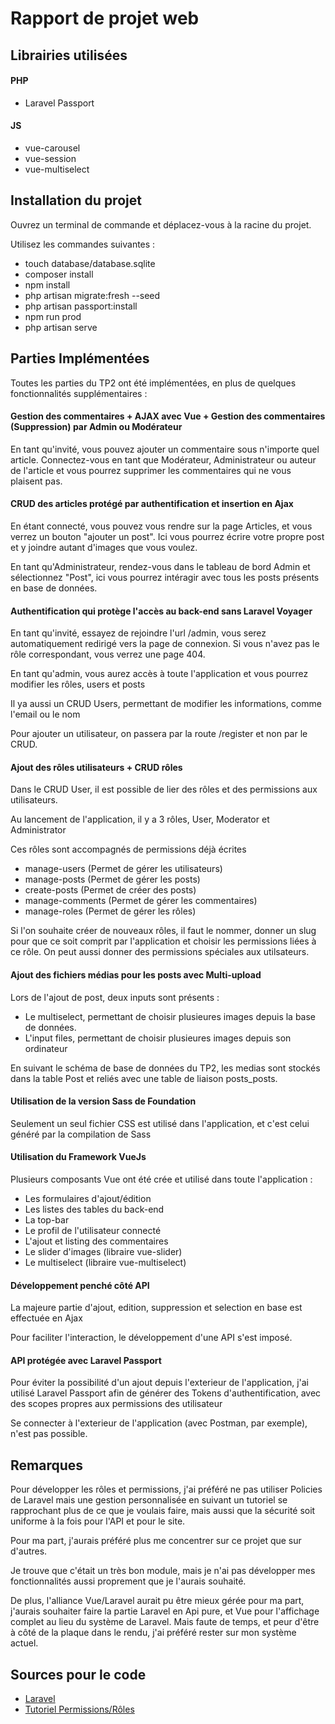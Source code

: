 <h1>Rapport de projet web</h1>
<h2>Librairies utilisées</h2>
<h4>PHP</h4>
<ul>
<li>Laravel Passport</li>
</ul>
<h4>JS</h4>
<ul>
<li>vue-carousel</li>
<li>vue-session</li>
<li>vue-multiselect</li>
</ul>
<h2>Installation du projet</h2>
<p>Ouvrez un terminal de commande et déplacez-vous à la racine du projet.</p>
<p>Utilisez les commandes suivantes :</p>
<ul>
    <li>touch database/database.sqlite</li>
    <li>composer install</li>
    <li>npm install</li>
    <li>php artisan migrate:fresh --seed</li>
    <li>php artisan passport:install</li>
    <li>npm run prod</li>
    <li>php artisan serve</li>
</ul>

<h2>Parties Implémentées</h2>
<p>Toutes les parties du TP2 ont été implémentées,
en plus de quelques fonctionnalités supplémentaires :</p>

<h4>Gestion des commentaires + AJAX avec Vue + Gestion des commentaires (Suppression) par Admin ou Modérateur</h4>
<p>En tant qu'invité, vous pouvez ajouter un commentaire sous n'importe quel article. Connectez-vous 
en tant que Modérateur, Administrateur ou auteur de l'article et vous pourrez supprimer les commentaires qui 
ne vous plaisent pas.</p>

<h4>CRUD des articles protégé par authentification et insertion en Ajax</h4>
<p>En étant connecté, vous pouvez vous rendre sur la page Articles, et vous verrez un bouton "ajouter un post". 
Ici vous pourrez écrire votre propre post et y joindre autant d'images que vous voulez.</p>
<p>En tant qu'Administrateur, rendez-vous dans le tableau de bord Admin et sélectionnez "Post", ici vous pourrez 
intéragir avec tous les posts présents en base de données.</p>

<h4>Authentification qui protège l'accès au back-end sans Laravel Voyager</h4>
<p>En tant qu'invité, essayez de rejoindre l'url /admin, vous serez automatiquement redirigé vers la page de connexion. 
Si vous n'avez pas le rôle correspondant, vous verrez une page 404.</p>
<p>En tant qu'admin, vous aurez accès à toute l'application et vous pourrez modifier les rôles, users et posts</p>
<p>Il ya aussi un CRUD Users, permettant de modifier les informations, comme l'email ou le nom</p>
<p>Pour ajouter un utilisateur, on passera par la route /register et non par le CRUD.</p>

<h4>Ajout des rôles utilisateurs + CRUD rôles</h4>
<p>Dans le CRUD User, il est possible de lier des rôles et des permissions aux utilisateurs.</p>
<p>Au lancement de l'application, il y a 3 rôles, User, Moderator et Administrator</p>
<p>Ces rôles sont accompagnés de permissions déjà écrites</p>
<ul>
    <li>
        manage-users (Permet de gérer les utilisateurs)
    </li>
    <li>
        manage-posts (Permet de gérer les posts)
    </li>
    <li>
        create-posts (Permet de créer des posts)
    </li>
    <li>
        manage-comments (Permet de gérer les commentaires)
    </li>
    <li>
        manage-roles (Permet de gérer les rôles)
    </li>
</ul>
<p>Si l'on souhaite créer de nouveaux rôles, il faut le nommer, donner un slug pour que ce soit comprit 
par l'application et choisir les permissions liées à ce rôle. On peut aussi donner des permissions spéciales aux
 utilsateurs.</p>

<h4>Ajout des fichiers médias pour les posts avec Multi-upload</h4>
<p>Lors de l'ajout de post, deux inputs sont présents : </p>
<ul>
    <li>Le multiselect, permettant de choisir plusieures images depuis la base de données.</li>
    <li>L'input files, permettant de choisir plusieures images depuis son ordinateur</li>
</ul>
<p>En suivant le schéma de base de données du TP2, les medias sont stockés dans la table Post
et reliés avec une table de liaison posts_posts.</p>

<h4>Utilisation de la version Sass de Foundation</h4>
<p>Seulement un seul fichier CSS est utilisé dans l'application, et c'est celui généré par la compilation de Sass</p>

<h4>Utilisation du Framework VueJs</h4>
<p>Plusieurs composants Vue ont été crée et utilisé dans toute l'application :</p>
<ul>
    <li>Les formulaires d'ajout/édition</li>
    <li>Les listes des tables du back-end</li>
    <li>La top-bar</li>
    <li>Le profil de l'utilisateur connecté</li>
    <li>L'ajout et listing des commentaires</li>
    <li>Le slider d'images (libraire vue-slider)</li>
    <li>Le multiselect (libraire vue-multiselect)</li>
</ul>

<h4>Développement penché côté API</h4>
<p>La majeure partie d'ajout, edition, suppression et selection en base est effectuée en Ajax</p>
<p>Pour faciliter l'interaction, le développement d'une API s'est imposé.</p>

<h4>API protégée avec Laravel Passport</h4>
<p>Pour éviter la possibilité d'un ajout depuis l'exterieur de l'application, j'ai utilisé Laravel Passport afin de 
générer des Tokens d'authentification, avec des scopes propres aux permissions des utilisateur</p>
<p>Se connecter à l'exterieur de l'application (avec Postman, par exemple), n'est pas possible.</p>


<h2>Remarques</h2>
<p>Pour développer les rôles et permissions, j'ai préféré ne pas utiliser Policies de Laravel mais une gestion personnalisée
en suivant un tutoriel se rapprochant plus de ce que je voulais faire, mais aussi que la sécurité
soit uniforme à la fois pour l'API et pour le site.</p>
<p>Pour ma part, j'aurais préféré plus me concentrer sur ce projet que sur d'autres.</p>
<p>Je trouve que c'était un très bon module, mais je n'ai pas développer mes fonctionnalités aussi proprement
que je l'aurais souhaité.</p>
<p>De plus, l'alliance Vue/Laravel aurait pu être mieux gérée pour ma part, j'aurais souhaiter 
faire la partie Laravel en Api pure, et Vue pour l'affichage complet au lieu du système de Laravel.
Mais faute de temps, et peur d'être à côté de la plaque dans le rendu, j'ai préféré rester sur mon système actuel.</p>

<h2>Sources pour le code </h2>
<ul>
    <li><a href="https://laravel.com/docs/7.x">Laravel</a></li>
    <li><a href="https://www.larashout.com/laravel-roles-and-permissions">Tutoriel Permissions/Rôles</a></li>
</ul>
